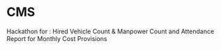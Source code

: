 # CMS
Hackathon for : Hired Vehicle Count &amp; Manpower Count and Attendance Report for Monthly Cost Provisions
